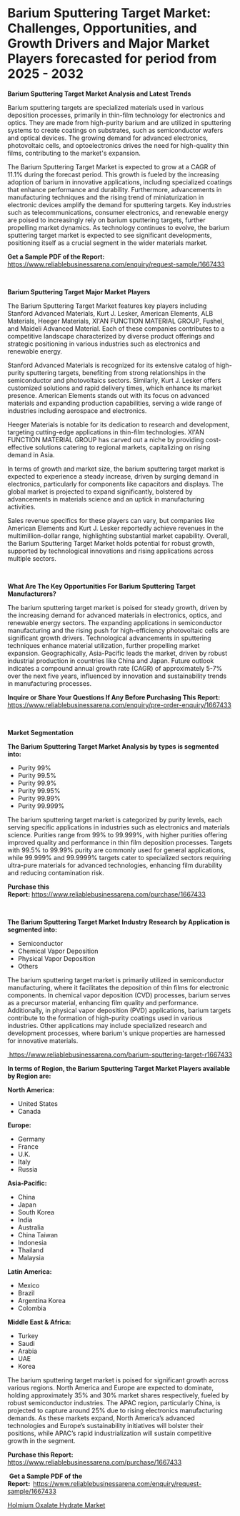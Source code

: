 <p><h1>Barium Sputtering Target Market: Challenges, Opportunities, and Growth Drivers and Major Market Players forecasted for period from 2025 - 2032</h1></p><p><strong>Barium Sputtering Target Market Analysis and Latest Trends</strong></p>
<p><p>Barium sputtering targets are specialized materials used in various deposition processes, primarily in thin-film technology for electronics and optics. They are made from high-purity barium and are utilized in sputtering systems to create coatings on substrates, such as semiconductor wafers and optical devices. The growing demand for advanced electronics, photovoltaic cells, and optoelectronics drives the need for high-quality thin films, contributing to the market's expansion.</p><p>The Barium Sputtering Target Market is expected to grow at a CAGR of 11.1% during the forecast period. This growth is fueled by the increasing adoption of barium in innovative applications, including specialized coatings that enhance performance and durability. Furthermore, advancements in manufacturing techniques and the rising trend of miniaturization in electronic devices amplify the demand for sputtering targets. Key industries such as telecommunications, consumer electronics, and renewable energy are poised to increasingly rely on barium sputtering targets, further propelling market dynamics. As technology continues to evolve, the barium sputtering target market is expected to see significant developments, positioning itself as a crucial segment in the wider materials market.</p></p>
<p><strong>Get a Sample PDF of the Report:&nbsp;</strong> <a href="https://www.reliablebusinessarena.com/enquiry/request-sample/1667433?utm_campaign=3224&utm_medium=2&utm_source=Github&utm_content=ia&utm_term=08032025&utm_id=barium-sputtering-target">https://www.reliablebusinessarena.com/enquiry/request-sample/1667433</a></p>
<p>&nbsp;</p>
<p><strong>Barium Sputtering Target Major Market Players</strong></p>
<p><p>The Barium Sputtering Target Market features key players including Stanford Advanced Materials, Kurt J. Lesker, American Elements, ALB Materials, Heeger Materials, XI'AN FUNCTION MATERIAL GROUP, Fushel, and Maideli Advanced Material. Each of these companies contributes to a competitive landscape characterized by diverse product offerings and strategic positioning in various industries such as electronics and renewable energy.</p><p>Stanford Advanced Materials is recognized for its extensive catalog of high-purity sputtering targets, benefiting from strong relationships in the semiconductor and photovoltaics sectors. Similarly, Kurt J. Lesker offers customized solutions and rapid delivery times, which enhance its market presence. American Elements stands out with its focus on advanced materials and expanding production capabilities, serving a wide range of industries including aerospace and electronics.</p><p>Heeger Materials is notable for its dedication to research and development, targeting cutting-edge applications in thin-film technologies. XI'AN FUNCTION MATERIAL GROUP has carved out a niche by providing cost-effective solutions catering to regional markets, capitalizing on rising demand in Asia.</p><p>In terms of growth and market size, the barium sputtering target market is expected to experience a steady increase, driven by surging demand in electronics, particularly for components like capacitors and displays. The global market is projected to expand significantly, bolstered by advancements in materials science and an uptick in manufacturing activities.</p><p>Sales revenue specifics for these players can vary, but companies like American Elements and Kurt J. Lesker reportedly achieve revenues in the multimillion-dollar range, highlighting substantial market capability. Overall, the Barium Sputtering Target Market holds potential for robust growth, supported by technological innovations and rising applications across multiple sectors.</p></p>
<p>&nbsp;</p>
<p><strong>What Are The Key Opportunities For Barium Sputtering Target Manufacturers?</strong></p>
<p><p>The barium sputtering target market is poised for steady growth, driven by the increasing demand for advanced materials in electronics, optics, and renewable energy sectors. The expanding applications in semiconductor manufacturing and the rising push for high-efficiency photovoltaic cells are significant growth drivers. Technological advancements in sputtering techniques enhance material utilization, further propelling market expansion. Geographically, Asia-Pacific leads the market, driven by robust industrial production in countries like China and Japan. Future outlook indicates a compound annual growth rate (CAGR) of approximately 5-7% over the next five years, influenced by innovation and sustainability trends in manufacturing processes.</p></p>
<p><strong>Inquire or Share Your Questions If Any Before Purchasing This Report:</strong> <a href="https://www.reliablebusinessarena.com/enquiry/pre-order-enquiry/1667433?utm_campaign=3224&utm_medium=2&utm_source=Github&utm_content=ia&utm_term=08032025&utm_id=barium-sputtering-target">https://www.reliablebusinessarena.com/enquiry/pre-order-enquiry/1667433</a></p>
<p>&nbsp;</p>
<p><strong>Market Segmentation</strong></p>
<p><strong>The Barium Sputtering Target Market Analysis by types is segmented into:</strong></p>
<p><ul><li>Purity 99%</li><li>Purity 99.5%</li><li>Purity 99.9%</li><li>Purity 99.95%</li><li>Purity 99.99%</li><li>Purity 99.999%</li></ul></p>
<p><p>The barium sputtering target market is categorized by purity levels, each serving specific applications in industries such as electronics and materials science. Purities range from 99% to 99.999%, with higher purities offering improved quality and performance in thin film deposition processes. Targets with 99.5% to 99.99% purity are commonly used for general applications, while 99.999% and 99.9999% targets cater to specialized sectors requiring ultra-pure materials for advanced technologies, enhancing film durability and reducing contamination risk.</p></p>
<p><strong>Purchase this Report:&nbsp;</strong><a href="https://www.reliablebusinessarena.com/purchase/1667433?utm_campaign=3224&utm_medium=2&utm_source=Github&utm_content=ia&utm_term=08032025&utm_id=barium-sputtering-target">https://www.reliablebusinessarena.com/purchase/1667433</a></p>
<p>&nbsp;</p>
<p><strong>The Barium Sputtering Target Market Industry Research by Application is segmented into:</strong></p>
<p><ul><li>Semiconductor</li><li>Chemical Vapor Deposition</li><li>Physical Vapor Deposition</li><li>Others</li></ul></p>
<p><p>The barium sputtering target market is primarily utilized in semiconductor manufacturing, where it facilitates the deposition of thin films for electronic components. In chemical vapor deposition (CVD) processes, barium serves as a precursor material, enhancing film quality and performance. Additionally, in physical vapor deposition (PVD) applications, barium targets contribute to the formation of high-purity coatings used in various industries. Other applications may include specialized research and development processes, where barium's unique properties are harnessed for innovative materials.</p></p>
<p><a href="https://www.reliablebusinessarena.com/barium-sputtering-target-r1667433?utm_campaign=3224&utm_medium=2&utm_source=Github&utm_content=ia&utm_term=08032025&utm_id=barium-sputtering-target">&nbsp;https://www.reliablebusinessarena.com/barium-sputtering-target-r1667433</a></p>
<p><strong>In terms of Region, the Barium Sputtering Target Market Players available by Region are:</strong></p>
<p>
    <p> <strong> North America: </strong>
        <ul>
            <li>United States</li>
            <li>Canada</li>
        </ul>
        </p> 
    <p> <strong> Europe: </strong>
        <ul>
            <li>Germany</li>
            <li>France</li>
            <li>U.K.</li>
            <li>Italy</li>
            <li>Russia</li>
        </ul>
        </p> 
    <p> <strong> Asia-Pacific: </strong>
        <ul>
            <li>China</li>
            <li>Japan</li>
            <li>South Korea</li>
            <li>India</li>
            <li>Australia</li>
            <li>China Taiwan</li>
            <li>Indonesia</li>
            <li>Thailand</li>
            <li>Malaysia</li>
        </ul>
        </p> 
    <p> <strong> Latin America: </strong>
        <ul>
            <li>Mexico</li>
            <li>Brazil</li>
            <li>Argentina Korea</li>
            <li>Colombia</li>
        </ul>
        </p> 
    <p> <strong> Middle East & Africa: </strong>
        <ul>
            <li>Turkey</li>
            <li>Saudi</li>
            <li>Arabia</li>
            <li>UAE</li>
            <li>Korea</li>
        </ul>
    </p>
    </p>
<p><p>The barium sputtering target market is poised for significant growth across various regions. North America and Europe are expected to dominate, holding approximately 35% and 30% market shares respectively, fueled by robust semiconductor industries. The APAC region, particularly China, is projected to capture around 25% due to rising electronics manufacturing demands. As these markets expand, North America’s advanced technologies and Europe’s sustainability initiatives will bolster their positions, while APAC’s rapid industrialization will sustain competitive growth in the segment.</p></p>
<p><strong>Purchase this Report: </strong><a href="https://www.reliablebusinessarena.com/purchase/1667433?utm_campaign=3224&utm_medium=2&utm_source=Github&utm_content=ia&utm_term=08032025&utm_id=barium-sputtering-target">https://www.reliablebusinessarena.com/purchase/1667433</a></p>
<p>&nbsp;<strong>Get a Sample PDF of the Report:&nbsp;&nbsp;</strong><a href="https://www.reliablebusinessarena.com/enquiry/request-sample/1667433?utm_campaign=3224&utm_medium=2&utm_source=Github&utm_content=ia&utm_term=08032025&utm_id=barium-sputtering-target">https://www.reliablebusinessarena.com/enquiry/request-sample/1667433</a></p>
<p><strong></strong></p>
<p><p><a href="https://github.com/daemluari/Market-Research-Report-List-1/blob/main/holmium-oxalate-hydrate-market.md?utm_campaign=3224&utm_medium=2&utm_source=Github&utm_content=ia&utm_term=08032025&utm_id=barium-sputtering-target">Holmium Oxalate Hydrate Market</a></p></p>